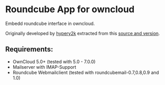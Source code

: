 Roundcube App for owncloud
========

Embedd roundcube interface in owncloud.

Originally developed by [hypery2k](https://github.com/hypery2k) extracted from this [source and version](https://github.com/hypery2k/owncloud/tree/v2.5.2.187/roundcube/src/main/php).

## Requirements:
* OwnCloud 5.0+  (tested with 5.0 - 7.0.0)
* Mailserver with IMAP-Support
* Roundcube Webmailclient (tested with roundcubemail-0.7,0.8,0.9 and 1.0)

